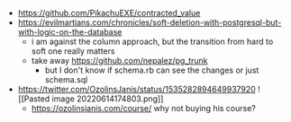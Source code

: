- https://github.com/PikachuEXE/contracted_value
- https://evilmartians.com/chronicles/soft-deletion-with-postgresql-but-with-logic-on-the-database
	- i am against the column approach, but the transition from hard to soft one really matters
	- take away https://github.com/nepalez/pg_trunk
		- but I don't know if schema.rb can see the changes or just schema.sql
- https://twitter.com/OzolinsJanis/status/1535282894649937920 ![[Pasted image 20220614174803.png]] 
	- https://ozolinsjanis.com/course/ why not buying his course?